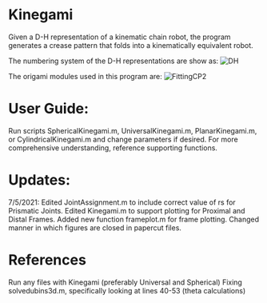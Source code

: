 # Kinegami
Given a D-H representation of a kinematic chain robot, the program generates a crease pattern that folds into a kinematically equivalent robot.

The numbering system of the D-H representations are show as:
![DH](https://user-images.githubusercontent.com/50150425/129768985-ef83cde7-f979-4d99-b40f-8e7e3fab6ecf.png)

The origami modules used in this program are:
![FittingCP2](https://user-images.githubusercontent.com/50150425/129769294-483909e7-8157-471a-84a9-f250a32967cb.png)

# User Guide:
Run scripts SphericalKinegami.m, UniversalKinegami.m, PlanarKinegami.m, or CylindricalKinegami.m and change parameters if desired. For more comprehensive understanding, reference supporting functions.

# Updates:
7/5/2021:
Edited JointAssignment.m to include correct value of rs for Prismatic Joints.
Edited Kinegami.m to support plotting for Proximal and Distal Frames. Added new function frameplot.m for frame plotting. Changed manner in which figures are closed in papercut files.

# References
Run any files with Kinegami (preferably Universal and Spherical)
Fixing solvedubins3d.m, specifically looking at lines 40-53 (theta calculations)
